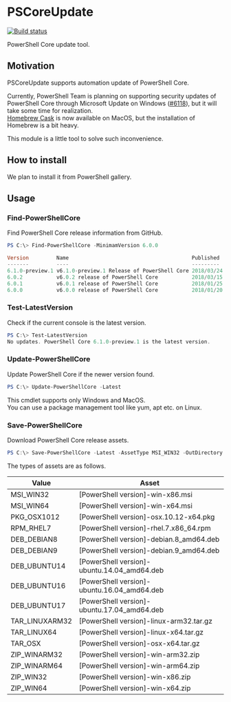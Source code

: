 # PSCoreUpdate

[![Build status](https://ci.appveyor.com/api/projects/status/pewb2qx34quqleu5?svg=true)](https://ci.appveyor.com/project/stknohg/pscoreupdate)

PowerShell Core update tool.

## Motivation

PSCoreUpdate supports automation update of PowerShell Core.  

Currently, PowerShell Team is planning on supporting security updates of PowerShell Core through Microsoft Update on Windows ([#6118](https://github.com/PowerShell/PowerShell/issues/6118)), but it will take some time for realization.  
[Homebrew Cask](https://caskroom.github.io/) is now available on MacOS, but the installation of Homebrew is a bit heavy.  

This module is a little tool to solve such inconvenience.

## How to install

We plan to install it from PowerShell gallery.

## Usage

### Find-PowerShellCore

Find PowerShell Core release information from GitHub.

```powershell
PS C:\> Find-PowerShellCore -MinimamVersion 6.0.0

Version         Name                                        Published           PreRelease
-------         ----                                        ---------           ----------
6.1.0-preview.1 v6.1.0-preview.1 Release of PowerShell Core 2018/03/24 1:21:41  False
6.0.2           v6.0.2 release of PowerShell Core           2018/03/15 18:00:46 False
6.0.1           v6.0.1 release of PowerShell Core           2018/01/25 22:14:29 False
6.0.0           v6.0.0 release of PowerShell Core           2018/01/20 0:19:22  False
```

### Test-LatestVersion

Check if the current console is the latest version.

```powershell
PS C:\> Test-LatestVersion
No updates. PowerShell Core 6.1.0-preview.1 is the latest version.
```

### Update-PowerShellCore

Update PowerShell Core if the newer version found.   

```powershell
PS C:\> Update-PowerShellCore -Latest
```

This cmdlet supports only Windows and MacOS.  
You can use a package management tool like yum, apt etc. on Linux.

### Save-PowerShellCore

Download PowerShell Core release assets.

```powershell
PS C:\> Save-PowerShellCore -Latest -AssetType MSI_WIN32 -OutDirectory .\
```

The types of assets are as follows.

|Value|Asset|
|----|----|
|MSI_WIN32|[PowerShell version]-win-x86.msi|
|MSI_WIN64|[PowerShell version]-win-x64.msi|
|PKG_OSX1012|[PowerShell version]-osx.10.12-x64.pkg|
|RPM_RHEL7|[PowerShell version]-rhel.7.x86_64.rpm|
|DEB_DEBIAN8|[PowerShell version]-debian.8_amd64.deb|
|DEB_DEBIAN9|[PowerShell version]-debian.9_amd64.deb|
|DEB_UBUNTU14|[PowerShell version]-ubuntu.14.04_amd64.deb|
|DEB_UBUNTU16|[PowerShell version]-ubuntu.16.04_amd64.deb|
|DEB_UBUNTU17|[PowerShell version]-ubuntu.17.04_amd64.deb|
|TAR_LINUXARM32|[PowerShell version]-linux-arm32.tar.gz|
|TAR_LINUX64|[PowerShell version]-linux-x64.tar.gz|
|TAR_OSX|[PowerShell version]-osx-x64.tar.gz|
|ZIP_WINARM32|[PowerShell version]-win-arm32.zip|
|ZIP_WINARM64|[PowerShell version]-win-arm64.zip|
|ZIP_WIN32|[PowerShell version]-win-x86.zip|
|ZIP_WIN64|[PowerShell version]-win-x64.zip|
